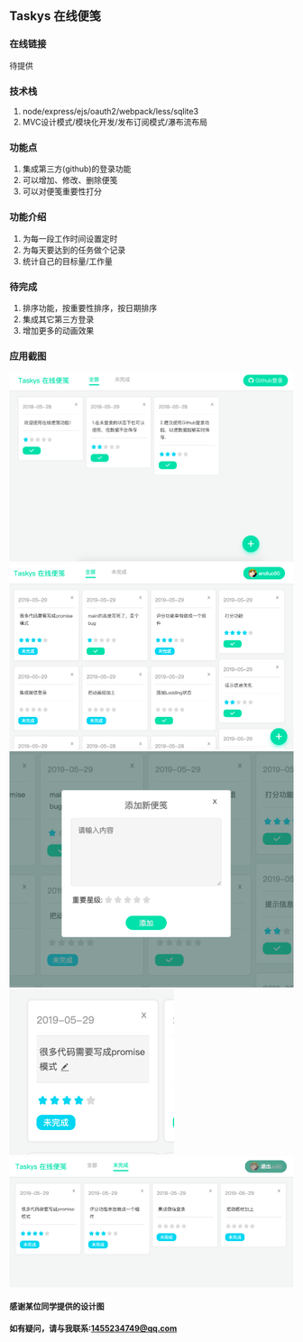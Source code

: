 ## Taskys 在线便笺

### 在线链接
待提供

### 技术栈
1. node/express/ejs/oauth2/webpack/less/sqlite3
2. MVC设计模式/模块化开发/发布订阅模式/瀑布流布局

### 功能点
1. 集成第三方(github)的登录功能
2. 可以增加、修改、删除便笺
3. 可以对便笺重要性打分

### 功能介绍
1. 为每一段工作时间设置定时
2. 为每天要达到的任务做个记录
3. 统计自己的目标量/工作量

### 待完成
1. 排序功能，按重要性排序，按日期排序
2. 集成其它第三方登录
3. 增加更多的动画效果


### 应用截图

![1](/shortcut/s1.png)
![2](/shortcut/s2.png)
![3](/shortcut/s3.png)
![4](/shortcut/s4.png)
![5](/shortcut/s5.png)

#### 感谢某位同学提供的设计图

#### 如有疑问，请与我联系:1455234749@qq.com